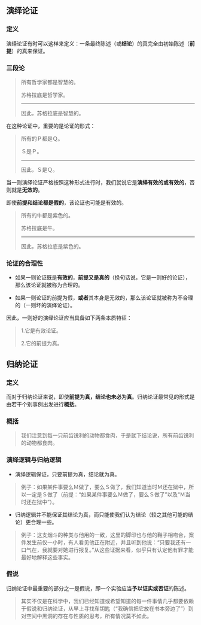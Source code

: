 ## 演绎论证

### 定义

演绎论证有时可以这样来定义：一条最终陈述（或**结论**）的真完全由初始陈述（**前提**）的真来保证。

### 三段论

> 所有哲学家都是智慧的。
> 
> 苏格拉底是哲学家。
> 
> ****
> 
> 因此，苏格拉底是智慧的。

在这种论证中，重要的是论证的形式：

> 所有的Ｐ都是Ｑ。
> 
> Ｓ是Ｐ。
> 
> ****
> 
> 因此，Ｓ是Ｑ。

当一则演绎论证严格按照这种形式进行时，我们就说它是**演绎有效的或有效的**，否则就是**无效的**。

即使**前提和结论都是假的**，该论证也可能是有效的。

> 所有的牛都是紫色的。
> 
> 苏格拉底是牛。
> 
> ****
> 
> 因此，苏格拉底是紫色的。

### 论证的合理性

- 如果一则论证既是**有效的**，**前提又是真的**（换句话说，它是一则好的论证），那么该论证就被称为合理的。

- 如果一则论证的前提为假，**或者**其本身是无效的，那么该论证就被称为不合理的（一则坏的演绎论证）。

因此，一则好的演绎论证应当具备如下两条本质特征：

> 1.它是有效论证。
> 
> 2.它的前提为真。

## 归纳论证

### 定义

而对于归纳论证来说，即使**前提为真，结论也未必为真**。归纳论证最常见的形式是由若干个别事例出发进行**概括**。

### 概括

> 我们注意到每一只前齿锐利的动物都食肉，于是就下结论说，所有前齿锐利的动物都食肉。

### 演绎逻辑与归纳逻辑

- 演绎逻辑保证，只要前提为真，结论就为真。

> 例子：如果某件事要么Ｍ做了，要么Ｓ做了，我们知道当时Ｍ还在狱中，所以一定是Ｓ做了（前提：“如果某件事要么Ｍ做了，要么Ｓ做了”以及“Ｍ当时还在狱中”）。

- 归纳逻辑并不能保证其结论为真，而只能使我们认为结论（较之其他可能的结论）更合理一些。

> 例子：这支烟斗的种类与他用的一致，这里的脚印也与他的鞋子相吻合，案件发生前仅一小时，有人看见他正在附近，并且听到他说：“只要我还有一口气在，我就要对她进行报复。”从这些证据来看，似乎只有认定他有罪才能最好地解释这些事实。

### 假说

归纳论证中最重要的部分之一是假说，即一个实验应当**予以证实或否证**的陈述。

> 其实不仅是在科学中，我们已经知道或希望知道的每一件事情几乎都要依赖于假说和归纳论证，从早上寻找车钥匙（“我确信把它放在书本旁边了”）到对空间中黑洞的存在与性质的思考，所有情况莫不如此。
